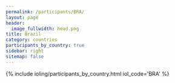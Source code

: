 ```yaml
---
permalink: /participants/BRA/
layout: page
header:
  image_fullwidth: head.png
title: Brazil
category: countries
participants_by_country: true
sidebar: right
sitemap: false
---
```


{% include ioling/participants_by_country.html iol_code='BRA' %}